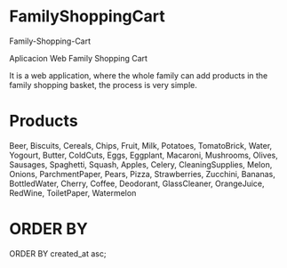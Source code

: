 # FamilyShoppingCart

Family-Shopping-Cart

Aplicacion Web Family Shopping Cart

It is a web application, where the whole family can add products in the family shopping basket, the process is very simple.

# Products
Beer, 
Biscuits, 
Cereals, 
Chips, 
Fruit, 
Milk, 
Potatoes, 
TomatoBrick, 
Water, 
Yogourt, 
Butter, 
ColdCuts, 
Eggs, 
Eggplant, 
Macaroni, 
Mushrooms, 
Olives, 
Sausages, 
Spaghetti, 
Squash, 
Apples, 
Celery, 
CleaningSupplies, 
Melon, 
Onions, 
ParchmentPaper, 
Pears, 
Pizza, 
Strawberries, 
Zucchini, 
Bananas, 
BottledWater, 
Cherry, 
Coffee, 
Deodorant, 
GlassCleaner, 
OrangeJuice, 
RedWine, 
ToiletPaper, 
Watermelon

# ORDER BY
ORDER BY created_at asc;
